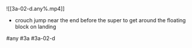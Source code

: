 

![[3a-02-d.any%.mp4]]

* crouch jump near the end before the super to get around the floating block on landing

#any #3a #3a-02-d
